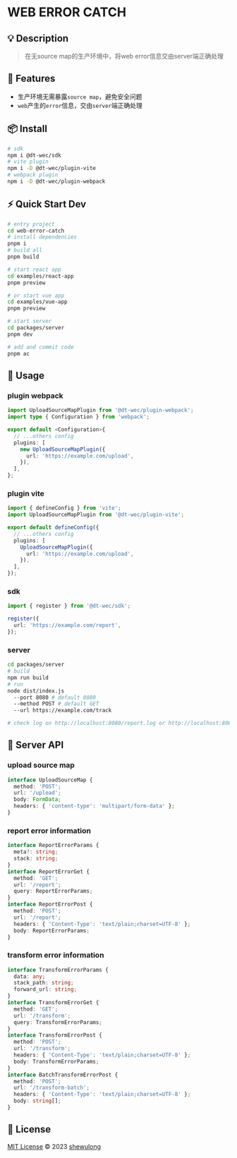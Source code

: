 # WEB ERROR CATCH

## 💡 Description

> 在无source map的生产环境中，将web error信息交由server端正确处理

## 🚀 Features

- 生产环境无需暴露`source map`，避免安全问题
- `web`产生的`error`信息，交由`server`端正确处理

## 📦 Install

```bash
# sdk
npm i @dt-wec/sdk
# vite plugin
npm i -D @dt-wec/plugin-vite
# webpack plugin
npm i -D @dt-wec/plugin-webpack
```

## ⚡ Quick Start Dev

```bash
# entry project
cd web-error-catch
# install dependencies
pnpm i
# build all
pnpm build

# start react app
cd examples/react-app
pnpm preview

# or start vue app
cd examples/vue-app
pnpm preview

# start server
cd packages/server
pnpm dev

# add and commit code
pnpm ac
```

## 🦄 Usage

### plugin webpack

```ts
import UploadSourceMapPlugin from '@dt-wec/plugin-webpack';
import type { Configuration } from 'webpack';

export default <Configuration>{
  // ...others config
  plugins: [
    new UploadSourceMapPlugin({
      url: 'https://example.com/upload',
    }),
  ],
};
```

### plugin vite

```ts
import { defineConfig } from 'vite';
import UploadSourceMapPlugin from '@dt-wec/plugin-vite';

export default defineConfig({
  // ...others config
  plugins: [
    UploadSourceMapPlugin({
      url: 'https://example.com/upload',
    }),
  ],
});
```

### sdk

```ts
import { register } from '@dt-wec/sdk';

register({
  url: 'https://example.com/report',
});
```

### server

```bash
cd packages/server
# build
npm run build
# run
node dist/index.js
  --port 8080 # default 8080
  --method POST # default GET
  --url https://example.com/track

# check log on http://localhost:8080/report.log or http://localhost:8080/report.json
```

## 🔑 Server API

### upload source map

```ts
interface UploadSourceMap {
  method: 'POST';
  url: '/upload';
  body: FormData;
  headers: { 'content-type': 'multipart/form-data' };
}
```

### report error information

```ts
interface ReportErrorParams {
  meta?: string;
  stack: string;
}
interface ReportErrorGet {
  method: 'GET';
  url: '/report';
  query: ReportErrorParams;
}
interface ReportErrorPost {
  method: 'POST';
  url: '/report';
  headers: { 'Content-Type': 'text/plain;charset=UTF-8' };
  body: ReportErrorParams;
}
```

### transform error information

```ts
interface TransformErrorParams {
  data: any;
  stack_path: string;
  forward_url: string;
}
interface TransformErrorGet {
  method: 'GET';
  url: '/transform';
  query: TransformErrorParams;
}
interface TransformErrorPost {
  method: 'POST';
  url: '/transform';
  headers: { 'Content-Type': 'text/plain;charset=UTF-8' };
  body: TransformErrorParams;
}
interface BatchTransformErrorPost {
  method: 'POST';
  url: '/transform-batch';
  headers: { 'Content-Type': 'text/plain;charset=UTF-8' };
  body: string[];
}
```

## 📄 License

[MIT License](https://github.com/wulongshe/web-error-catch/blob/master/LICENSE.md) © 2023 [shewulong](https://github.com/wulongshe)
